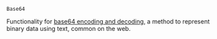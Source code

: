 ```
Base64
```

Functionality for [base64 encoding and decoding](https://en.wikipedia.org/wiki/Base64), a method to represent binary data using text, common on the web.
